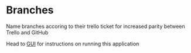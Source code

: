 # Branches
Name branches accoring to their trello ticket for increased parity between Trello and GitHub

Head to [GUI](GUI/README.md) for instructions on running this application